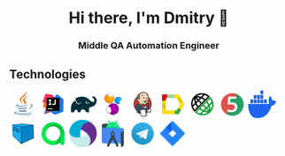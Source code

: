<h1 align="center">Hi there, I'm Dmitry 👋</h1>
<h3 align="center">Middle QA Automation Engineer</h3>

## Technologies

<p align="left">
<img src="icons/Java.svg" width="50" height="50"  alt="Java"/></a>
<img src="icons/Idea.svg" width="50" height="50"  alt="IDEA"/></a>
<img src="icons/Gradle.svg" width="50" height="50"  alt="Gradle"/></a>
<img src="icons/Selenide.svg" width="50" height="50"  alt="Selenide"/></a>
<img src="icons/Jenkins.svg" width="50" height="50"  alt="Jenkins"/></a>
<img src="icons/Allure_Report.svg" width="50" height="50"  alt="Allure_Report"/></a>
<img src="icons/RestAssured.svg" width="50" height="50"  alt="RestAssured"/></a>
<img src="icons/Junit5.svg" width="50" height="50"  alt="JUnit 5"/></a>
<img src="icons/Docker.svg" width="50" height="50"  alt="Docker"/></a>
<img src="icons/Selenoid.svg" width="50" height="50"  alt="Selenoid"/></a>
<img src="icons/Allure_TO.svg" width="50" height="50"  alt="Allure TestOps"/></a>
<img src="icons/Appium.svg" width="50" height="50"  alt="Appium"/></a>
<img src="icons/android.svg" width="50" height="50"  alt="android"/></a>
<img src="icons/Telegram.png" width="50" height="50"  alt="telegram"/></a>
<img src="icons/Jira.png" width="50" height="50"  alt="jira"/></a>
